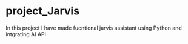 # project_Jarvis
In this project I have made fucntional jarvis assistant using Python and intgrating AI API
